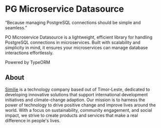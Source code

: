 # PG Microservice Datasource
“Because managing PostgreSQL connections should be simple and seamless.”

PO Microservice Datasource is a lightweight, efficient library for handling PostgreSQL connections in microservices. Built with scalability and simplicity in mind, it ensures your microservices can manage database interactions effortlessly.

Powered by TypeORM

## About
[Similie](https://similie.com) is a technology company based out of Timor-Leste, dedicated to developing innovative solutions that support international development initiatives and climate-change adaption. Our mission is to harness the power of technology to drive positive change and improve lives around the world. With a focus on sustainability, community engagement, and social impact, we strive to create products and services that make a real difference in people's lives.
